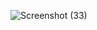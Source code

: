 ![Screenshot (33)](https://user-images.githubusercontent.com/85416370/175242830-81c88a87-68de-4006-95cd-4a7b86af7fe1.png)
